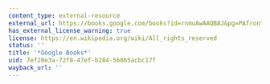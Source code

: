 ```yaml
---
content_type: external-resource
external_url: https://books.google.com/books?id=rnmuAwAAQBAJ&pg=PAfrontcover#v=onepage&q&f=false
has_external_license_warning: true
license: https://en.wikipedia.org/wiki/All_rights_reserved
status: ''
title: '*Google Books*'
uid: 7ef20e3a-72f8-47ef-b284-56865acbc17f
wayback_url: ''
---
```

